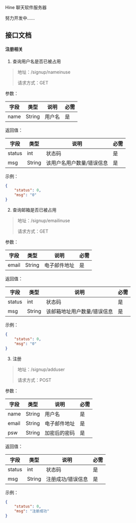 Hine 聊天软件服务器

努力开发中......

## 接口文档
#### 注册相关
1. 查询用户名是否已被占用
> 地址：/signup/nameinuse
>
> 请求方式：GET

参数：

| 字段 | 类型   | 说明   | 必需 |
| ---- | ------ | ------ | ---- |
| name | String | 用户名 | 是   |

返回值：

| 字段   | 类型   | 说明                      | 必需 |
| ------ | ------ | ------------------------- | ---- |
| status | int    | 状态码                    | 是   |
| msg    | String | 该用户名用户数量/错误信息 | 是   |

示例：

```json
{
    "status": 0,
    "msg": "0"
}
```

2. 查询邮箱是否已被占用

> 地址：/signup/emailinuse
>
> 请求方式：GET

参数：

| 字段  | 类型   | 说明         | 必需 |
| ----- | ------ | ------------ | ---- |
| email | String | 电子邮件地址 | 是   |

返回值：

| 字段   | 类型   | 说明                        | 必需 |
| ------ | ------ | --------------------------- | ---- |
| status | int    | 状态码                      | 是   |
| msg    | String | 该邮箱地址用户数量/错误信息 | 是   |

示例：

```json
{
    "status": 0,
    "msg": "0"
}
```

3. 注册

> 地址：/signup/adduser
>
> 请求方式：POST

参数：

| 字段  | 类型   | 说明         | 必需 |
| ----- | ------ | ------------ | ---- |
| name  | String | 用户名       | 是   |
| email | String | 电子邮件地址 | 是   |
| psw   | String | 加密后的密码 | 是   |

返回值：

| 字段   | 类型   | 说明              | 必需 |
| ------ | ------ | ----------------- | ---- |
| status | int    | 状态码            | 是   |
| msg    | String | 注册成功/错误信息 | 是   |

示例：

```json
{
    "status": 0,
    "msg": "注册成功"
}
```

